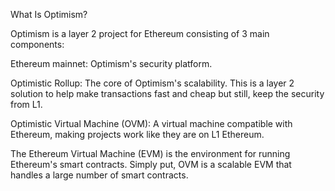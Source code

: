 What Is Optimism?

Optimism is a layer 2 project for Ethereum consisting of 3 main components:

Ethereum mainnet: Optimism's security platform.

Optimistic Rollup: The core of Optimism's scalability. This is a layer 2 solution to help make transactions fast and cheap but still, 
keep the security from L1.

Optimistic Virtual Machine (OVM): A virtual machine compatible with Ethereum, making projects work like they are on L1 Ethereum.

The Ethereum Virtual Machine (EVM) is the environment for running Ethereum's smart contracts. Simply put, OVM is a scalable EVM that 
handles a large number of smart contracts.
